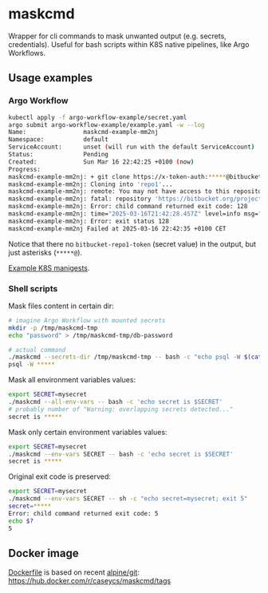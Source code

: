 # maskcmd

Wrapper for cli commands to mask unwanted output (e.g. secrets, credentials).
Useful for bash scripts within K8S native pipelines, like Argo Workflows.

## Usage examples

### Argo Workflow 

```bash
kubectl apply -f argo-workflow-example/secret.yaml
argo submit argo-workflow-example/example.yaml -w --log
Name:                maskcmd-example-mm2nj
Namespace:           default
ServiceAccount:      unset (will run with the default ServiceAccount)
Status:              Pending
Created:             Sun Mar 16 22:42:25 +0100 (now)
Progress:
maskcmd-example-mm2nj: + git clone https://x-token-auth:*****@bitbucket.org/project1/repo1.git
maskcmd-example-mm2nj: Cloning into 'repo1'...
maskcmd-example-mm2nj: remote: You may not have access to this repository or it no longer exists in this workspace. If you think this repository exists and you have access, make sure you are authenticated.
maskcmd-example-mm2nj: fatal: repository 'https://bitbucket.org/project1/repo1.git/' not found
maskcmd-example-mm2nj: Error: child command returned exit code: 128
maskcmd-example-mm2nj: time="2025-03-16T21:42:28.457Z" level=info msg="sub-process exited" argo=true error="<nil>"
maskcmd-example-mm2nj: Error: exit status 128
maskcmd-example-mm2nj Failed at 2025-03-16 22:42:35 +0100 CET
```

Notice that there no `bitbucket-repo1-token` (secret value) in the output, but just asterisks (`*****@`).

[Example K8S manigests](/argo-workflow-example).

### Shell scripts

Mask files content in certain dir:

```bash
# imagine Argo Workflow with mounted secrets
mkdir -p /tmp/maskcmd-tmp
echo "password" > /tmp/maskcmd-tmp/db-password

# actual command
./maskcmd --secrets-dir /tmp/maskcmd-tmp -- bash -c "echo psql -W $(cat /tmp/maskcmd-tmp/db-password)"
psql -W *****
```

Mask all environment variables values:

```bash
export SECRET=mysecret
./maskcmd --all-env-vars -- bash -c 'echo secret is $SECRET'
# probably number of "Warning: overlapping secrets detected..."
secret is *****
```

Mask only certain environment variables values: 

```bash
export SECRET=mysecret
./maskcmd --env-vars SECRET -- bash -c 'echo secret is $SECRET'
secret is *****
```

Original exit code is preserved:

```bash
export SECRET=mysecret
./maskcmd --env-vars SECRET -- sh -c "echo secret=mysecret; exit 5"
secret=*****
Error: child command returned exit code: 5
echo $?
5
```

## Docker image

[Dockerfile](/Dockerfile) is based on recent [alpine/git](https://hub.docker.com/r/alpine/git): https://hub.docker.com/r/caseycs/maskcmd/tags
